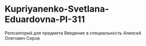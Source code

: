 # Kupriyanenko-Svetlana-Eduardovna-PI-311
Репозиторий для предмета  Введение в специальность Алексей Олегович Серов

